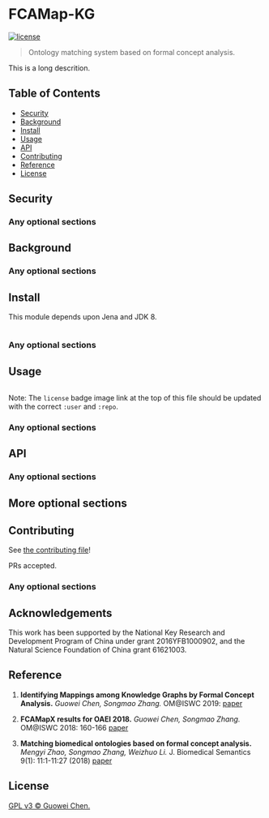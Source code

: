 # FCAMap-KG

[![license](https://img.shields.io/github/license/icgw/FCAMap-KG)](LICENSE)

> Ontology matching system based on formal concept analysis.

This is a long descrition.

## Table of Contents

- [Security](#security)
- [Background](#background)
- [Install](#install)
- [Usage](#usage)
- [API](#api)
- [Contributing](#contributing)
- [Reference](#reference)
- [License](#license)

## Security

### Any optional sections

## Background

### Any optional sections

## Install

This module depends upon Jena and JDK 8.

```
```

### Any optional sections

## Usage

```
```

Note: The `license` badge image link at the top of this file should be updated with the correct `:user` and `:repo`.

### Any optional sections

## API

### Any optional sections

## More optional sections

## Contributing

See [the contributing file](CONTRIBUTING.md)!

PRs accepted.

### Any optional sections

## Acknowledgements

This work has been supported by the National Key Research and Development Program of China under grant 2016YFB1000902, and the Natural Science Foundation of China grant 61621003.

## Reference

1. **Identifying Mappings among Knowledge Graphs by Formal Concept Analysis.** _Guowei Chen, Songmao Zhang._ OM@ISWC 2019: [paper]()

2. **FCAMapX results for OAEI 2018.** _Guowei Chen, Songmao Zhang._ OM@ISWC 2018: 160-166 [paper](http://ceur-ws.org/Vol-2288/oaei18_paper7.pdf)

3. **Matching biomedical ontologies based on formal concept analysis.** _Mengyi Zhao, Songmao Zhang, Weizhuo Li._ J. Biomedical Semantics 9(1): 11:1-11:27 (2018) [paper](https://jbiomedsem.biomedcentral.com/articles/10.1186/s13326-018-0178-9)

## License

[GPL v3 © Guowei Chen.](LICENSE)
